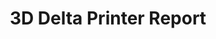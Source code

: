 ---
title: "3D Delta Printer Report"
pdf: "/pdfs/reports/3D_Delta_printer.pdf"
layout: pdf
excludeFromBlog: true
---